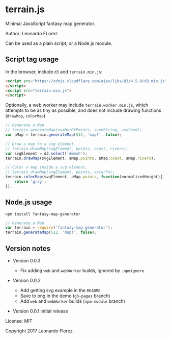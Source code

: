terrain.js
=============

Minimal JavaScript fantasy map generator.

Author: Leonardo FLorez

Can be used as a plain script, or a Node.js module.


Script tag usage
----------------
In the browser, include `d3` and `terrain.min.js`:

```html
<script src="https://cdnjs.cloudflare.com/ajax/libs/d3/4.5.0/d3.min.js">
</script>
<script src="terrain.min.js">
</script>
```

Optionally, a web worker may include `terrain.worker.min.js`, which attempts to be as tiny as possible, and does not include drawing functions (`drawMap`, `colorMap`)

```js
// Generate a Map.
// terrain.generateMap(numberOfPoints, seedString, useSeed);
var aMap = terrain.generateMap(512, 'map!', false);

// Draw a map to a svg element.
// terrain.drawMap(svgElement, points, coast, rivers);
var svgElement = d3.select('#mesh');
terrain.drawMap(svgElement, aMap.points, aMap.coast, aMap.rivers);

// Color a map inside a svg element.
// terrain.drawMap(svgElement, points, colorFn);
terrain.colorMap(svgElement, aMap.points, function(normalizedHeight){
    return 'gray';
});
```

Node.js usage
-------------

```
npm install fantasy-map-generator
```

```js
// Generate a Map.
var terrain = require('fantasy-map-generator');
terrain.generateMap(512, 'map!', false);
```

Version notes
-------------
* Version 0.0.3
  * Fix adding `web` and `webWorker` builds, ignored by `.npmignore`
* Version 0.0.2 
  * Add getting svg example in the `README`
  * Save to png in the demo (`gh-pages` branch)
  * Add `web` and `webWorker` builds (`npm-module` branch)

* Version 0.0.1 initial release
 
License: MIT

Copyright 2017 Leonardo Florez.